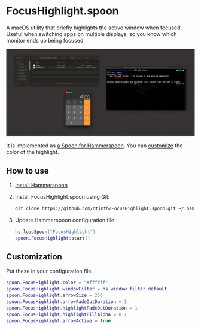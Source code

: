 # FocusHighlight.spoon

A macOS utility that briefly highlights the active window when focused. Useful when switching apps on multiple displays, so you know which monitor ends up being focused.

![Example](example.gif)

It is implemented as [a Spoon for Hammerspoon](https://github.com/Hammerspoon/hammerspoon/blob/master/SPOONS.md). You can [customize](#customize) the color of the highlight.

## How to use

1. [Install Hammerspoon](https://www.hammerspoon.org/go/)

2. Install FocusHighlight.spoon using Git:

   ```sh
   git clone https://github.com/dtinth/FocusHighlight.spoon.git ~/.hammerspoon/Spoons/FocusHighlight.spoon
   ```

3. Update Hammerspoon configuration file:

   ```lua
   hs.loadSpoon("FocusHighlight")
   spoon.FocusHighlight:start()
   ```

## Customization

Put these in your configuration file.

```lua
spoon.FocusHighlight.color = "#ffffff"
spoon.FocusHighlight.windowFilter = hs.window.filter.default
spoon.FocusHighlight.arrowSize = 256
spoon.FocusHighlight.arrowFadeOutDuration = 1
spoon.FocusHighlight.highlightFadeOutDuration = 1
spoon.FocusHighlight.highlightFillAlpha = 0.1
spoon.FocusHighlight.arrowActive = true
```
